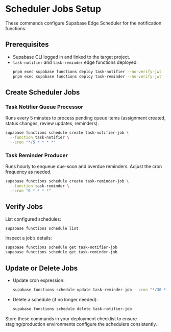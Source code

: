 # Scheduler Jobs Setup

These commands configure Supabase Edge Scheduler for the notification functions.

## Prerequisites
- Supabase CLI logged in and linked to the target project.
- `task-notifier` and `task-reminder` edge functions deployed:
  ```bash
  pnpm exec supabase functions deploy task-notifier --no-verify-jwt
  pnpm exec supabase functions deploy task-reminder --no-verify-jwt
  ```

## Create Scheduler Jobs

### Task Notifier Queue Processor
Runs every 5 minutes to process pending queue items (assignment created, status changes, review updates, reminders).

```bash
supabase functions schedule create task-notifier-job \
  --function task-notifier \
  --cron "*/5 * * * *"
```

### Task Reminder Producer
Runs hourly to enqueue due-soon and overdue reminders. Adjust the cron frequency as needed.

```bash
supabase functions schedule create task-reminder-job \
  --function task-reminder \
  --cron "0 * * * *"
```

## Verify Jobs
List configured schedules:

```bash
supabase functions schedule list
```

Inspect a job’s details:

```bash
supabase functions schedule get task-notifier-job
supabase functions schedule get task-reminder-job
```

## Update or Delete Jobs
- Update cron expression:
  ```bash
  supabase functions schedule update task-reminder-job --cron "*/30 * * * *"
  ```
- Delete a schedule (if no longer needed):
  ```bash
  supabase functions schedule delete task-notifier-job
  ```

Store these commands in your deployment checklist to ensure staging/production environments configure the schedulers consistently.

